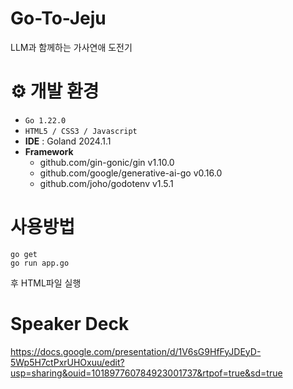 # Go-To-Jeju
LLM과 함께하는 가사연애 도전기

# ⚙️ 개발 환경
- `Go 1.22.0`
- `HTML5 / CSS3 / Javascript`
- **IDE** : Goland 2024.1.1
- **Framework**
  - github.com/gin-gonic/gin v1.10.0
  - github.com/google/generative-ai-go v0.16.0
  - github.com/joho/godotenv v1.5.1

# 사용방법
```shell
go get
go run app.go
```
후 HTML파일 실행

# Speaker Deck
https://docs.google.com/presentation/d/1V6sG9HfFyJDEyD-5Wp5H7ctPxrUHOxuu/edit?usp=sharing&ouid=101897760784923001737&rtpof=true&sd=true